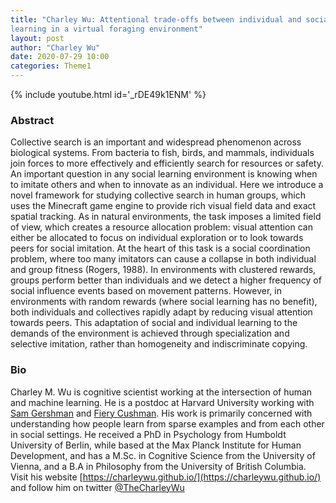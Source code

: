 ```yaml
---
title: "Charley Wu: Attentional trade-offs between individual and social
learning in a virtual foraging environment"
layout: post
author: "Charley Wu"
date: 2020-07-29 10:00
categories: Theme1
---
```


{% include youtube.html id='_rDE49k1ENM' %}

### Abstract
Collective search is an important and widespread phenomenon across biological systems. From bacteria to fish, birds, and mammals, individuals join forces to more effectively and efficiently search for resources or safety.  An important question in any social learning environment is knowing when to imitate others and when to innovate as an individual. Here we introduce a novel framework for studying collective search in human groups, which uses the Minecraft game engine to provide rich visual field data and exact spatial tracking. As in natural environments, the task imposes a limited field of view, which creates a resource allocation problem: visual attention can either be allocated to focus on individual exploration or to look towards peers for social imitation. At the heart of this task is a social coordination problem, where too many imitators can cause a collapse in both individual and group fitness (Rogers, 1988). In environments with clustered rewards, groups perform better than individuals and we detect a higher frequency of social influence events based on movement patterns. However, in environments with random rewards (where social learning has no benefit), both individuals and collectives rapidly adapt by reducing visual attention towards peers. This adaptation of social and individual learning to the demands of the environment is achieved through specialization and selective imitation, rather than homogeneity and indiscriminate copying. 

 

### Bio
Charley M. Wu is cognitive scientist working at the intersection of human and machine learning.
He is a postdoc at Harvard University working with [Sam Gershman](http://gershmanlab.webfactional.com/index.html) and [Fiery Cushman](https://cushmanlab.fas.harvard.edu/). His work is primarily concerned with understanding how people learn from sparse examples and from each other in social settings. He received a PhD in Psychology from Humboldt University of Berlin, while based at the Max Planck Institute for Human Development, and has a M.Sc. in Cognitive Science from the University of Vienna, and a B.A in Philosophy from the University of British Columbia. Visit his website [https://charleywu.github.io/](https://charleywu.github.io/) and follow him on twitter [@TheCharleyWu](https://twitter.com/TheCharleyWu)
